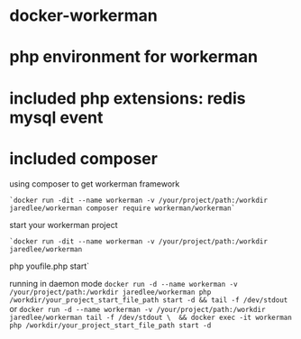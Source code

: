 # docker-workerman
# php environment for workerman 
# included php extensions: redis mysql event
# included composer


using composer to get workerman framework 

    `docker run -dit --name workerman -v /your/project/path:/workdir jaredlee/workerman composer require workerman/workerman` 

start your workerman project 

    `docker run -dit --name workerman -v /your/project/path:/workdir jaredlee/workerman
 php youfile.php start`

running in daemon mode
    `docker run -d --name workerman -v /your/project/path:/workdir jaredlee/workerman php /workdir/your_project_start_file_path start -d && tail -f /dev/stdout`
or
    `docker run -d --name workerman -v /your/project/path:/workdir jaredlee/workerman tail -f /dev/stdout \ 
    && docker exec -it workerman php /workdir/your_project_start_file_path start -d`
